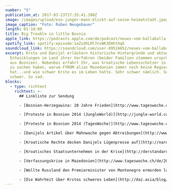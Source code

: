 ```yaml
---
number: "5"
publication_at: 2017-03-23T17:35:41.380Z
image: /images/upload/ein-junger-mann-blickt-auf-seine-heimatstadt.jpeg
image_caption: "Foto: Ruben Neugebauer"
length: 01:10:00
title: Big Trouble in little Bosnia
apple_link: https://podcasts.apple.com/de/podcast/neues-vom-ballaballa-balkan-episode-05-big-trouble/id1170436903?i=1000382987333
spotify_link: spotify:episode:1oZsdXLMl7nsWK3EHhtXqS
soundcloud_link: https://soundcloud.com/user-89524652/neues-vom-ballaballa-balkan-episode-05-big-trouble-in-little-bosnia
excerpt: Krsto und Danijel erläutern historische Hintergründe und aktuelle
  Entwicklungen im Land ihrer Vorfahren (beider Familien stammen ursprünglich
  aus Bosnien). Nebenbei erfahrt Ihr, was kroatische Lebensschützer in Frankfurt
  zu suchen haben, warum FYROM alias Mazedonien immer noch keine Regierung
  hat...und wie schwer Krsto es im Leben hatte. Sehr schwer nämlich. Sehr, sehr
  schwer. So sad.
blocks:
  - type: richtext
    richtext: >-
      ## Linkliste zur Sendung

      - [Bosnien-Herzegowina: 20 Jahre Frieden](http://www.tageswoche.ch/themen/20%20Jahre%20Dayton-Abkommen)

      - [Proteste in Bosnien 2014 (JungleWorld)](http://jungle-world.com/artikel/2014/17/49732.html)

      - [Proteste in Bosnien 2014 (TagesWoche)](http://www.tageswoche.ch/de/2014_14/international/655199/)

      - [Danijels Artikel über Mahnwache gegen Abtreibungen](http://www.fr.de/frankfurt/fundamentalismus-mahnwache-gegen-abtreibungen-a-1220250)

      - [Kroatische Rechte decken Danijels Lügenpresse auf](http://narod.hr/eu/procitajte-lazi-koje-danijel-majic-objavio-hrvatima-ime-obitelji-frankfurter-rundschau)

      - [Kroatisches Staatsunternehmen in der Krise](http://derstandard.at/2000054096355/Agrokor-und-Ina-machen-Kroatien-zu-schaffen)

      - [Verfassungskrise in Mazedonien](http://www.tageswoche.ch/de/2017_10/international/744724/)

      - [Wollte Russland den Premierminister von Montenegro ermorden lassen?](http://www.tageswoche.ch/de/2017_9/international/744039/wollte-russland-einen-premierminister-ermorden.htm)

      - [Die Wahrheit über Krstos schweres Leben](http://daz.asia/blog/einfach-machen/)
---
```

